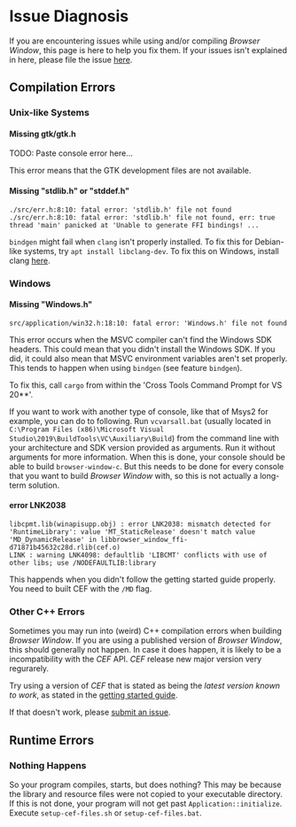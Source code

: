 # Issue Diagnosis

If you are encountering issues while using and/or compiling _Browser Window_, this page is here to help you fix them.
If your issues isn't explained in here, please file the issue [here](https://github.com/bamilab/browser-window/issues).

## Compilation Errors

### Unix-like Systems

#### Missing gtk/gtk.h

TODO: Paste console error here...

This error means that the GTK development files are not available.

#### Missing "stdlib.h" or "stddef.h"

```rustc
./src/err.h:8:10: fatal error: 'stdlib.h' file not found
./src/err.h:8:10: fatal error: 'stdlib.h' file not found, err: true
thread 'main' panicked at 'Unable to generate FFI bindings! ...
```

`bindgen` might fail when `clang` isn't properly installed.
To fix this for Debian-like systems, try `apt install libclang-dev`.
To fix this on Windows, install clang [here]().

### Windows

#### Missing "Windows.h"

```rustc
src/application/win32.h:18:10: fatal error: 'Windows.h' file not found
```

This error occurs when the MSVC compiler can't find the Windows SDK headers.
This could mean that you didn't install the Windows SDK.
If you did, it could also mean that MSVC environment variables aren't set properly.
This tends to happen when using `bindgen` (see feature `bindgen`).

To fix this, call `cargo` from within the 'Cross Tools Command Prompt for VS 20**'.

If you want to work with another type of console, like that of Msys2 for example, you can do to following.
Run `vcvarsall.bat` (usually located in `C:\Program Files (x86)\Microsoft Visual Studio\2019\BuildTools\VC\Auxiliary\Build`) from the command line with your architecture and SDK version provided as arguments. Run it without arguments for more information.
When this is done, your console should be able to build `browser-window-c`.
But this needs to be done for every console that you want to build _Browser Window_ with, so this is not actually a long-term solution.

#### error LNK2038

```rustc
libcpmt.lib(winapisupp.obj) : error LNK2038: mismatch detected for 'RuntimeLibrary': value 'MT_StaticRelease' doesn't match value 'MD_DynamicRelease' in libbrowser_window_ffi-d71871b45632c28d.rlib(cef.o)
LINK : warning LNK4098: defaultlib 'LIBCMT' conflicts with use of other libs; use /NODEFAULTLIB:library
```

This happends when you didn't follow the getting started guide properly.
You need to built CEF with the `/MD` flag.

### Other C++ Errors

Sometimes you may run into (weird) C++ compilation errors when building _Browser Window_.
If you are using a published version of _Browser Window_, this should generally not happen.
In case it does happen, it is likely to be a incompatibility with the _CEF_ API.
_CEF_ release new major version very regurarely.

Try using a version of _CEF_ that is stated as being the _latest version known to work_, as stated in the [getting started guide](./GETTING-STARTED.md).

If that doesn't work, please [submit an issue](https://github.com/bamilab/browser-window/issues).

## Runtime Errors

### Nothing Happens

So your program compiles, starts, but does nothing?
This may be because the library and resource files were not copied to your executable directory.
If this is not done, your program will not get past `Application::initialize`.
Execute `setup-cef-files.sh` or `setup-cef-files.bat`.